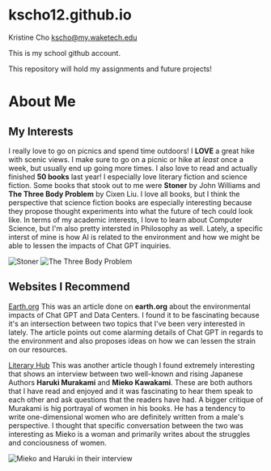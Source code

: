 # kscho12.github.io

Kristine Cho
kscho@my.waketech.edu

This is my school github account.

This repository will hold my assignments and future projects! 


# About Me
## My Interests
I really love to go on picnics and spend time outdoors! I **LOVE** a great hike with scenic views. I make sure to go on a picnic or hike at _least_ once a week, but usually end up going more times.
I also love to read and actually finished **50 books** last year! I especially love literary fiction and science fiction. Some books that stook out to me were **Stoner** by John Williams and **The Three Body Problem** by Cixen Liu. I love all books, but I think the perspective that science fiction books are especially interesting because they propose thought experiments into what the future of tech could look like.
In terms of my academic interests, I love to learn about Computer Science, but I'm also pretty intersted in Philosophy as well. Lately, a specific interst of mine is how AI is related to the environment and how we might be able to lessen the impacts of Chat GPT inquiries.

![Stoner](https://target.scene7.com/is/image/Target/GUEST_8ebb297f-bd91-44e6-8322-3d812a24b53b?wid=300&hei=300&fmt=pjpeg)
![The Three Body Problem](https://images-na.ssl-images-amazon.com/images/S/compressed.photo.goodreads.com/books/1415428227i/20518872.jpg)

## Websites I Recommend
[Earth.org](https://earth.org/environmental-impact-chatgpt/)
This was an article done on **earth.org** about the environmental impacts of Chat GPT and Data Centers. I found it to be fascinating because it's an intersection between two topics that I've been very interested in lately. The article points out come alarming details of Chat GPT in regards to the environment and also proposes ideas on how we can lessen the strain on our resources.

[Literary Hub](https://lithub.com/a-feminist-critique-of-murakami-novels-with-murakami-himself/)
This was another article though I found extremely interesting that shows an interview between two well-known and rising Japanese Authors **Haruki Murakami** and **Mieko Kawakami**. These are both authors that I have read and enjoyed and it was fascinating to hear them speak to each other and ask questions that the readers have had. A bigger critique of Murakami is hig portrayal of women in his books. He has a tendency to write one-dimensional women who are definitely written from a male's perspective. I thought that specific conversation between the two was interesting as Mieko is a woman and primarily writes about the struggles and conciousness of women.

![Mieko and Haruki in their interview](https://www.elespectador.com/resizer/v2/YZDTQKVOMBDWRNIY7LGSO5ZLV4.jpeg?auth=a23eecd3416609cfe4d0e4a2c324db8e091c53718c53a7079ffcc101e369b180&width=920&height=613&smart=true&quality=60)
